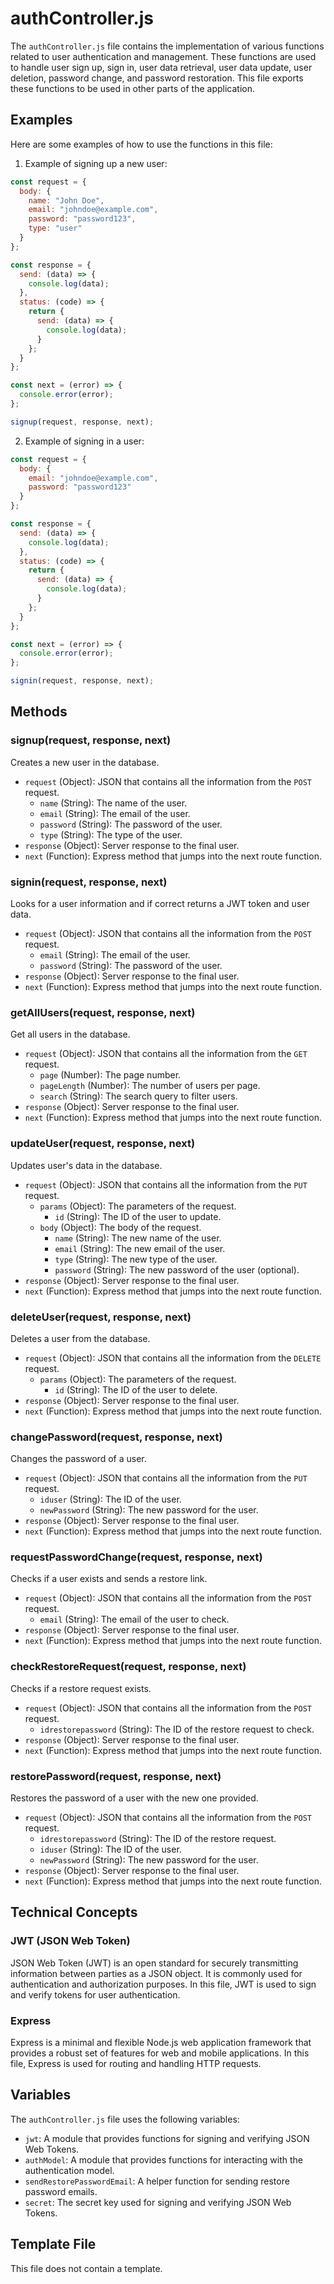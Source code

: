 # authController.js

The `authController.js` file contains the implementation of various functions related to user authentication and management. These functions are used to handle user sign up, sign in, user data retrieval, user data update, user deletion, password change, and password restoration. This file exports these functions to be used in other parts of the application.

## Examples

Here are some examples of how to use the functions in this file:

1. Example of signing up a new user:
```javascript
const request = {
  body: {
    name: "John Doe",
    email: "johndoe@example.com",
    password: "password123",
    type: "user"
  }
};

const response = {
  send: (data) => {
    console.log(data);
  },
  status: (code) => {
    return {
      send: (data) => {
        console.log(data);
      }
    };
  }
};

const next = (error) => {
  console.error(error);
};

signup(request, response, next);
```

2. Example of signing in a user:
```javascript
const request = {
  body: {
    email: "johndoe@example.com",
    password: "password123"
  }
};

const response = {
  send: (data) => {
    console.log(data);
  },
  status: (code) => {
    return {
      send: (data) => {
        console.log(data);
      }
    };
  }
};

const next = (error) => {
  console.error(error);
};

signin(request, response, next);
```

## Methods

### signup(request, response, next)
Creates a new user in the database.

- `request` (Object): JSON that contains all the information from the `POST` request.
  - `name` (String): The name of the user.
  - `email` (String): The email of the user.
  - `password` (String): The password of the user.
  - `type` (String): The type of the user.
- `response` (Object): Server response to the final user.
- `next` (Function): Express method that jumps into the next route function.

### signin(request, response, next)
Looks for a user information and if correct returns a JWT token and user data.

- `request` (Object): JSON that contains all the information from the `POST` request.
  - `email` (String): The email of the user.
  - `password` (String): The password of the user.
- `response` (Object): Server response to the final user.
- `next` (Function): Express method that jumps into the next route function.

### getAllUsers(request, response, next)
Get all users in the database.

- `request` (Object): JSON that contains all the information from the `GET` request.
  - `page` (Number): The page number.
  - `pageLength` (Number): The number of users per page.
  - `search` (String): The search query to filter users.
- `response` (Object): Server response to the final user.
- `next` (Function): Express method that jumps into the next route function.

### updateUser(request, response, next)
Updates user's data in the database.

- `request` (Object): JSON that contains all the information from the `PUT` request.
  - `params` (Object): The parameters of the request.
    - `id` (String): The ID of the user to update.
  - `body` (Object): The body of the request.
    - `name` (String): The new name of the user.
    - `email` (String): The new email of the user.
    - `type` (String): The new type of the user.
    - `password` (String): The new password of the user (optional).
- `response` (Object): Server response to the final user.
- `next` (Function): Express method that jumps into the next route function.

### deleteUser(request, response, next)
Deletes a user from the database.

- `request` (Object): JSON that contains all the information from the `DELETE` request.
  - `params` (Object): The parameters of the request.
    - `id` (String): The ID of the user to delete.
- `response` (Object): Server response to the final user.
- `next` (Function): Express method that jumps into the next route function.

### changePassword(request, response, next)
Changes the password of a user.

- `request` (Object): JSON that contains all the information from the `PUT` request.
  - `iduser` (String): The ID of the user.
  - `newPassword` (String): The new password for the user.
- `response` (Object): Server response to the final user.
- `next` (Function): Express method that jumps into the next route function.

### requestPasswordChange(request, response, next)
Checks if a user exists and sends a restore link.

- `request` (Object): JSON that contains all the information from the `POST` request.
  - `email` (String): The email of the user to check.
- `response` (Object): Server response to the final user.
- `next` (Function): Express method that jumps into the next route function.

### checkRestoreRequest(request, response, next)
Checks if a restore request exists.

- `request` (Object): JSON that contains all the information from the `POST` request.
  - `idrestorepassword` (String): The ID of the restore request to check.
- `response` (Object): Server response to the final user.
- `next` (Function): Express method that jumps into the next route function.

### restorePassword(request, response, next)
Restores the password of a user with the new one provided.

- `request` (Object): JSON that contains all the information from the `POST` request.
  - `idrestorepassword` (String): The ID of the restore request.
  - `iduser` (String): The ID of the user.
  - `newPassword` (String): The new password for the user.
- `response` (Object): Server response to the final user.
- `next` (Function): Express method that jumps into the next route function.

## Technical Concepts

### JWT (JSON Web Token)
JSON Web Token (JWT) is an open standard for securely transmitting information between parties as a JSON object. It is commonly used for authentication and authorization purposes. In this file, JWT is used to sign and verify tokens for user authentication.

### Express
Express is a minimal and flexible Node.js web application framework that provides a robust set of features for web and mobile applications. In this file, Express is used for routing and handling HTTP requests.

## Variables

The `authController.js` file uses the following variables:

- `jwt`: A module that provides functions for signing and verifying JSON Web Tokens.
- `authModel`: A module that provides functions for interacting with the authentication model.
- `sendRestorePasswordEmail`: A helper function for sending restore password emails.
- `secret`: The secret key used for signing and verifying JSON Web Tokens.

## Template File

This file does not contain a template.